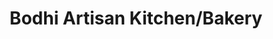 ---
title: "Bodhi Artisan Kitchen/Bakery"
url: /corvallis/bodhi-artisan-kitchen-bakery/
shop: bakery
---